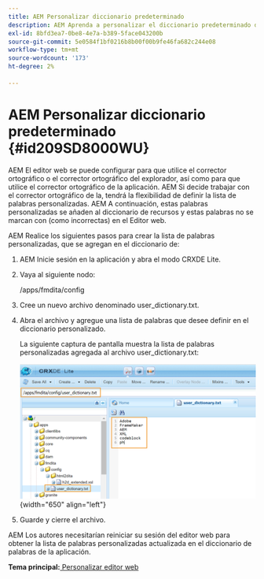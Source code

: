 ```yaml
---
title: AEM Personalizar diccionario predeterminado
description: AEM Aprenda a personalizar el diccionario predeterminado de la aplicación
exl-id: 8bfd3ea7-0be8-4e7a-b389-5face043200b
source-git-commit: 5e0584f1bf0216b8b00f00b9fe46fa682c244e08
workflow-type: tm+mt
source-wordcount: '173'
ht-degree: 2%

---
```


# AEM Personalizar diccionario predeterminado {#id209SD8000WU}

AEM El editor web se puede configurar para que utilice el corrector ortográfico o el corrector ortográfico del explorador, así como para que utilice el corrector ortográfico de la aplicación. AEM Si decide trabajar con el corrector ortográfico de la, tendrá la flexibilidad de definir la lista de palabras personalizadas. AEM A continuación, estas palabras personalizadas se añaden al diccionario de recursos y estas palabras no se marcan con \(como incorrectas\) en el Editor web.

AEM Realice los siguientes pasos para crear la lista de palabras personalizadas, que se agregan en el diccionario de:

1. AEM Inicie sesión en la aplicación y abra el modo CRXDE Lite.

1. Vaya al siguiente nodo:

   /apps/fmdita/config

1. Cree un nuevo archivo denominado user\_dictionary.txt.

1. Abra el archivo y agregue una lista de palabras que desee definir en el diccionario personalizado.

   La siguiente captura de pantalla muestra la lista de palabras personalizadas agregada al archivo user\_dictionary.txt:

   ![](assets/custom-words-list-dictionary.png){width="650" align="left"}

1. Guarde y cierre el archivo.


AEM Los autores necesitarían reiniciar su sesión del editor web para obtener la lista de palabras personalizadas actualizada en el diccionario de palabras de la aplicación.

**Tema principal:**[ Personalizar editor web](conf-web-editor.md)
